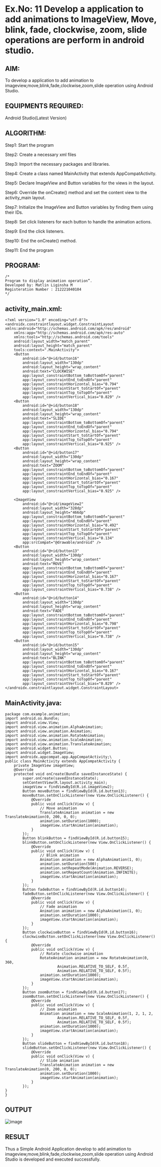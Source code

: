 # Ex.No: 11 Develop a application to add animations to ImageView, Move, blink, fade, clockwise, zoom, slide operations are perform in android studio.


## AIM:

To develop a application to add animation to imageview,move,blink,fade,clockwise,zoom,slide operation using Android Studio.

## EQUIPMENTS REQUIRED:

Android Studio(Latest Version)

## ALGORITHM:

Step1: Start the program

Step2: Create a necessary xml files

Step3: Import the necessary packages and libraries.

Step4: Create a class named MainActivity that extends AppCompatActivity.

Step5: Declare ImageView and Button variables for the views in the layout.

Step6: Override the onCreate() method and set the content view to the activity_main layout.

Step7: Initialize the ImageView and Button variables by finding them using their IDs.

Step8: Set click listeners for each button to handle the animation actions.

Step9: End the click listeners.

Step10: End the onCreate() method.

Step11: End the program

## PROGRAM:
```
/*
Program to display animation operation”.
Developed by: Matlin Liginsha M
Registeration Number : 212221040104
*/
```
## activity_main.xml:
```
<?xml version="1.0" encoding="utf-8"?>
<androidx.constraintlayout.widget.ConstraintLayout xmlns:android="http://schemas.android.com/apk/res/android"
    xmlns:app="http://schemas.android.com/apk/res-auto"
    xmlns:tools="http://schemas.android.com/tools"
    android:layout_width="match_parent"
    android:layout_height="match_parent"
    tools:context=".MainActivity">
    <Button
        android:id="@+id/button16"
        android:layout_width="130dp"
        android:layout_height="wrap_content"
        android:text="CLOCKWISE"
        app:layout_constraintBottom_toBottomOf="parent"
        app:layout_constraintEnd_toEndOf="parent"
        app:layout_constraintHorizontal_bias="0.794"
        app:layout_constraintStart_toStartOf="parent"
        app:layout_constraintTop_toTopOf="parent"
        app:layout_constraintVertical_bias="0.829" />
    <Button
        android:id="@+id/button18"
        android:layout_width="130dp"
        android:layout_height="wrap_content"
        android:text="SLIDE"
        app:layout_constraintBottom_toBottomOf="parent"
        app:layout_constraintEnd_toEndOf="parent"
        app:layout_constraintHorizontal_bias="0.794"
        app:layout_constraintStart_toStartOf="parent"
        app:layout_constraintTop_toTopOf="parent"
        app:layout_constraintVertical_bias="0.925" />
    <Button
        android:id="@+id/button17"
        android:layout_width="130dp"
        android:layout_height="wrap_content"
        android:text="ZOOM"
        app:layout_constraintBottom_toBottomOf="parent"
        app:layout_constraintEnd_toEndOf="parent"
        app:layout_constraintHorizontal_bias="0.167"
        app:layout_constraintStart_toStartOf="parent"
        app:layout_constraintTop_toTopOf="parent"
        app:layout_constraintVertical_bias="0.925" />
```
```
    <ImageView
        android:id="@+id/imageView2"
        android:layout_width="328dp"
        android:layout_height="466dp"
        app:layout_constraintBottom_toBottomOf="parent"
        app:layout_constraintEnd_toEndOf="parent"
        app:layout_constraintHorizontal_bias="0.492"
        app:layout_constraintStart_toStartOf="parent"
        app:layout_constraintTop_toTopOf="parent"
        app:layout_constraintVertical_bias="0.134"
        app:srcCompat="@drawable/android" />
    <Button
        android:id="@+id/button13"
        android:layout_width="130dp"
        android:layout_height="wrap_content"
        android:text="MOVE"
        app:layout_constraintBottom_toBottomOf="parent"
        app:layout_constraintEnd_toEndOf="parent"
        app:layout_constraintHorizontal_bias="0.167"
        app:layout_constraintStart_toStartOf="parent"
        app:layout_constraintTop_toTopOf="parent"
        app:layout_constraintVertical_bias="0.738" />
    <Button
        android:id="@+id/button14"
        android:layout_width="130dp"
        android:layout_height="wrap_content"
        android:text="FADE"
        app:layout_constraintBottom_toBottomOf="parent"
        app:layout_constraintEnd_toEndOf="parent"
        app:layout_constraintHorizontal_bias="0.798"
        app:layout_constraintStart_toStartOf="parent"
        app:layout_constraintTop_toTopOf="parent"
        app:layout_constraintVertical_bias="0.738" />
    <Button
        android:id="@+id/button15"
        android:layout_width="130dp"
        android:layout_height="wrap_content"
        android:text="BLINK"
        app:layout_constraintBottom_toBottomOf="parent"
        app:layout_constraintEnd_toEndOf="parent"
        app:layout_constraintHorizontal_bias="0.167"
        app:layout_constraintStart_toStartOf="parent"
        app:layout_constraintTop_toTopOf="parent"
        app:layout_constraintVertical_bias="0.829" />
</androidx.constraintlayout.widget.ConstraintLayout>
```
## MainActivity.java:
```
package com.example.animation;
import android.os.Bundle;
import android.view.View;
import android.view.animation.AlphaAnimation;
import android.view.animation.Animation;
import android.view.animation.RotateAnimation;
import android.view.animation.ScaleAnimation;
import android.view.animation.TranslateAnimation;
import android.widget.Button;
import android.widget.ImageView;
import androidx.appcompat.app.AppCompatActivity;\
public class MainActivity extends AppCompatActivity {
    private ImageView imageView;
    @Override
    protected void onCreate(Bundle savedInstanceState) {
        super.onCreate(savedInstanceState);
        setContentView(R.layout.activity_main);
        imageView = findViewById(R.id.imageView2);
        Button moveButton = findViewById(R.id.button13);
        moveButton.setOnClickListener(new View.OnClickListener() {
            @Override
            public void onClick(View v) {
                // Move animation
                TranslateAnimation animation = new TranslateAnimation(0, 200, 0, 0);
                animation.setDuration(1000);
                imageView.startAnimation(animation);
            }
        });
        Button blinkButton = findViewById(R.id.button15);
        blinkButton.setOnClickListener(new View.OnClickListener() {
            @Override
            public void onClick(View v) {
                // Blink animation
                Animation animation = new AlphaAnimation(1, 0);
                animation.setDuration(500);
                animation.setRepeatMode(Animation.REVERSE);
                animation.setRepeatCount(Animation.INFINITE);
                imageView.startAnimation(animation);
            }
        });
        Button fadeButton = findViewById(R.id.button14);
        fadeButton.setOnClickListener(new View.OnClickListener() {
            @Override
            public void onClick(View v) {
                // Fade animation
                Animation animation = new AlphaAnimation(1, 0);
                animation.setDuration(1000);
                imageView.startAnimation(animation);
            }
        });
        Button clockwiseButton = findViewById(R.id.button16);
        clockwiseButton.setOnClickListener(new View.OnClickListener() {
            @Override
            public void onClick(View v) {
                // Rotate clockwise animation
                RotateAnimation animation = new RotateAnimation(0, 360,
                        Animation.RELATIVE_TO_SELF, 0.5f,
                        Animation.RELATIVE_TO_SELF, 0.5f);
                animation.setDuration(1000);
                imageView.startAnimation(animation);
            }
        });
        Button zoomButton = findViewById(R.id.button17);
        zoomButton.setOnClickListener(new View.OnClickListener() {
            @Override
            public void onClick(View v) {
                // Zoom animation
                Animation animation = new ScaleAnimation(1, 2, 1, 2,
                        Animation.RELATIVE_TO_SELF, 0.5f,
                        Animation.RELATIVE_TO_SELF, 0.5f);
                animation.setDuration(1000);
                imageView.startAnimation(animation);
            }
        });
        Button slideButton = findViewById(R.id.button18);
        slideButton.setOnClickListener(new View.OnClickListener() {
            @Override
            public void onClick(View v) {
                // Slide animation
                TranslateAnimation animation = new TranslateAnimation(0, 200, 0, 0);
                animation.setDuration(1000);
                imageView.startAnimation(animation);
            }
        });
}
}
```
## OUTPUT
![image](https://github.com/MatlinLiginsha/Mobile-Application-Development/assets/143495913/df097ab6-0db9-4dfc-aa2a-7312c1b6553d)
## RESULT

Thus a Simple Android Application develop to add animation to imageview,move,blink,fade,clockwise,zoom,slide operation using Android Studio is developed and executed successfully.
